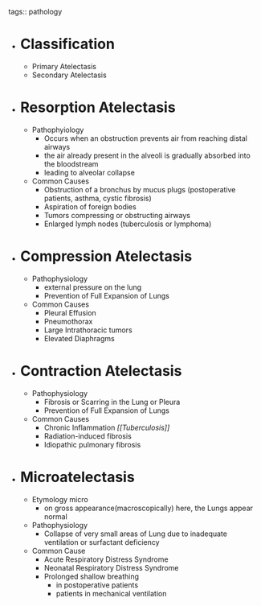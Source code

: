 tags:: pathology

- # Classification
	- Primary Atelectasis
	- Secondary Atelectasis
- # Resorption Atelectasis
	- Pathophyiology
		- Occurs when an obstruction prevents air from reaching distal airways
		- the air already present in the alveoli is gradually absorbed into the bloodstream
		- leading to alveolar collapse
	- Common Causes
		- Obstruction of a bronchus by mucus plugs (postoperative patients, asthma, cystic fibrosis)
		- Aspiration of foreign bodies
		- Tumors compressing or obstructing airways
		- Enlarged lymph nodes (tuberculosis or lymphoma)
- # Compression Atelectasis
	- Pathophysiology
		- external pressure on the lung
		- Prevention of Full Expansion of Lungs
	- Common Causes
		- Pleural Effusion
		- Pneumothorax
		- Large Intrathoracic tumors
		- Elevated Diaphragms
- # Contraction Atelectasis
	- Pathophysiology
		- Fibrosis or Scarring in the Lung or Pleura
		- Prevention of Full Expansion of Lungs
	- Common Causes
		- Chronic Inflammation
		  *[[Tuberculosis]]*
		- Radiation-induced fibrosis
		- Idiopathic pulmonary fibrosis
- # Microatelectasis
	- Etymology
	  micro
		- on gross appearance(macroscopically) here, the Lungs appear normal
	- Pathophysiology
		- Collapse of very small areas of Lung due to inadequate ventilation or surfactant deficiency
	- Common Cause
		- Acute Respiratory Distress Syndrome
		- Neonatal Respiratory Distress Syndrome
		- Prolonged shallow breathing
			- in postoperative patients
			- patients in mechanical ventilation